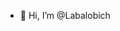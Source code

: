 - 👋 Hi, I’m @Labalobich

<!---
Labalobich/Labalobich is a ✨ special ✨ repository because its `README.md` (this file) appears on your GitHub profile.
You can click the Preview link to take a look at your changes.
--->
